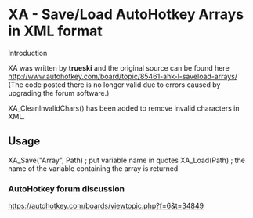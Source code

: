 # XA - Save/Load AutoHotkey Arrays in XML format

Introduction

XA was written by **trueski** and the original source can be found here http://www.autohotkey.com/board/topic/85461-ahk-l-saveload-arrays/  
(The code posted there is no longer valid due to errors caused by upgrading the forum software.)

XA_CleanInvalidChars() has been added to remove invalid characters in XML.

## Usage

XA_Save("Array", Path) ; put variable name in quotes
XA_Load(Path)          ; the name of the variable containing the array is returned

### AutoHotkey forum discussion

https://autohotkey.com/boards/viewtopic.php?f=6&t=34849
